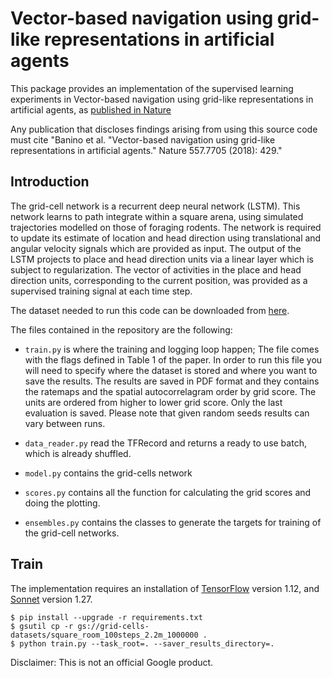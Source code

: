 # Vector-based navigation using grid-like representations in artificial agents

This package provides an implementation of the supervised learning experiments
in Vector-based navigation using grid-like representations in artificial agents,
as [published in Nature](https://www.nature.com/articles/s41586-018-0102-6)

Any publication that discloses findings arising from using this source code must
cite "Banino et al. "Vector-based navigation using grid-like representations in
artificial agents." Nature 557.7705 (2018): 429."

## Introduction

The grid-cell network is a recurrent deep neural network (LSTM). This network
learns to path integrate within a square arena, using simulated trajectories
modelled on those of foraging rodents. The network is required to update its
estimate of location and head direction using translational and angular velocity
signals which are provided as input. The output of the LSTM projects to place
and head direction units via a linear layer which is subject to regularization.
The vector of activities in the place and head direction units, corresponding to
the current position, was provided as a supervised training signal at each time
step.

The dataset needed to run this code can be downloaded from
[here](https://console.cloud.google.com/storage/browser/grid-cells-datasets).

The files contained in the repository are the following:

*   `train.py` is where the training and logging loop happen; The file comes
    with the flags defined in Table 1 of the paper. In order to run this file
    you will need to specify where the dataset is stored and where you want to
    save the results. The results are saved in PDF format and they contains the
    ratemaps and the spatial autocorrelagram order by grid score. The units are
    ordered from higher to lower grid score. Only the last evaluation is saved.
    Please note that given random seeds results can vary between runs.

*   `data_reader.py` read the TFRecord and returns a ready to use batch, which
    is already shuffled.

*   `model.py` contains the grid-cells network

*   `scores.py` contains all the function for calculating the grid scores and
    doing the plotting.

*   `ensembles.py` contains the classes to generate the targets for training of
    the grid-cell networks.

## Train

The implementation requires an installation of
[TensorFlow](https://www.tensorflow.org/) version 1.12, and
[Sonnet](https://github.com/deepmind/sonnet) version 1.27.

```shell
$ pip install --upgrade -r requirements.txt
$ gsutil cp -r gs://grid-cells-datasets/square_room_100steps_2.2m_1000000 .
$ python train.py --task_root=. --saver_results_directory=.
```

Disclaimer: This is not an official Google product.

